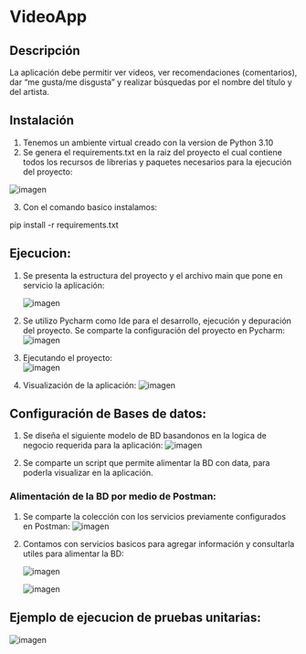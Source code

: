 # VideoApp
 ## Descripción
 La aplicación debe permitir ver videos, ver recomendaciones (comentarios), dar “me gusta/me disgusta” y realizar búsquedas por el nombre del título y del artista.

 ## Instalación

 1. Tenemos un ambiente virtual creado con la version de Python 3.10
 2. Se genera el requirements.txt en la raiz del proyecto el cual contiene todos los recursos de librerias y paquetes necesarios para la ejecución del proyecto:

   ![imagen](https://github.com/user-attachments/assets/99a96c90-e4a5-496a-9dd4-cce3abd1b4eb)

3. Con el comando basico instalamos:

pip install -r requirements.txt

## Ejecucion:

1. Se presenta la estructura del proyecto y el archivo main que pone en servicio la aplicación:

   ![imagen](https://github.com/user-attachments/assets/c665f1df-23f8-43a4-98f3-bdcc40e8a098)

2. Se utilizo Pycharm como Ide para el desarrollo, ejecución y depuración del proyecto. Se comparte la configuración del proyecto en Pycharm:
   ![imagen](https://github.com/user-attachments/assets/6346deb3-6800-4573-8113-272c77b4ddc3)

3. Ejecutando el proyecto:  
   ![imagen](https://github.com/user-attachments/assets/d0509f76-545b-4df9-a33a-e01459539c76)

4. Visualización de la aplicación:
   ![imagen](https://github.com/user-attachments/assets/287f324d-6c2b-4d24-8e75-c70e87f412ef)

## Configuración de Bases de datos:
   1. Se diseña el siguiente modelo de BD basandonos en la logica de negocio requerida para la aplicación:
      ![imagen](https://github.com/user-attachments/assets/dc807235-d358-43d1-a7d2-e84ef2cdc89e)

   1. Se comparte un script que permite alimentar la BD con data, para poderla visualizar en la aplicación.
### Alimentación de la BD por medio de Postman:
   1. Se comparte la colección con los servicios previamente configurados en Postman:
      ![imagen](https://github.com/user-attachments/assets/a31fe832-dd8f-46ef-bdc6-4ee63fd8c392)

   1. Contamos con servicios basicos para agregar información y consultarla utiles para alimentar la BD:

      ![imagen](https://github.com/user-attachments/assets/faae9555-02d7-489c-90fa-8fcc93ea7957)

      ![imagen](https://github.com/user-attachments/assets/e0b1ef47-335a-4d09-bb90-4d81b1c5548f)


## Ejemplo de ejecucion de pruebas unitarias:
![imagen](https://github.com/user-attachments/assets/a8b840f9-c836-4f55-aa81-95eb48b6d02f)

